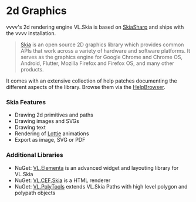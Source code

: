 # 2d Graphics

vvvv's 2d rendering engine VL.Skia is based on [SkiaSharp](https://github.com/mono/SkiaSharp) and ships with the vvvv installation. 

> [Skia](https://skia.org/) is an open source 2D graphics library which provides common APIs that work across a variety of hardware and software platforms. It serves as the graphics engine for Google Chrome and Chrome OS, Android, Flutter, Mozilla Firefox and Firefox OS, and many other products.

It comes with an extensive collection of help patches documenting the different aspects of the library. Browse them via the [HelpBrowser](../hde/findinghelp.md#help-browser).

### Skia Features
- Drawing 2d primitives and paths
- Drawing images and SVGs
- Drawing text
- Rendering of [Lottie](https://lottiefiles.com/what-is-lottie) animations
- Export as image, SVG or PDF

### Additional Libraries
* NuGet: [VL.Elementa](https://www.nuget.org/packages/VL.Elementa) is an advanced widget and layouting library for VL.Skia
* NuGet: [VL.CEF.Skia](https://www.nuget.org/packages/VL.CEF.Skia) is a HTML renderer
* NuGet: [VL.PolyTools](https://www.nuget.org/packages/VL.PolyTools) extends VL.Skia Paths with high level polygon and polypath objects
